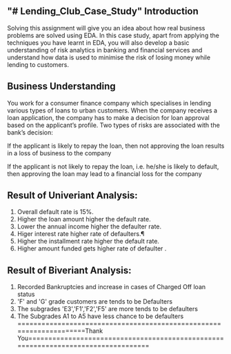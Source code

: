 "# Lending_Club_Case_Study" 
Introduction
------------
Solving this assignment will give you an idea about how real business problems are solved using EDA. In this case study, apart from applying the techniques you have learnt in EDA, you will also develop a basic understanding of risk analytics in banking and financial services and understand how data is used to minimise the risk of losing money while lending to customers.

Business Understanding
----------------------
You work for a consumer finance company which specialises in lending various types of loans to urban customers. When the company receives a loan application, the company has to make a decision for loan approval based on the applicant’s profile. Two types of risks are associated with the bank’s decision:

If the applicant is likely to repay the loan, then not approving the loan results in a loss of business to the company

If the applicant is not likely to repay the loan, i.e. he/she is likely to default, then approving the loan may lead to a financial loss for the company

Result of Univeriant Analysis:
-----------------------------
  1. Overall default rate is 15%.
  2. Higher the loan amount higher the default rate.
  3. Lower the annual income higher the defaulter rate.
  4. Higer interest rate higher rate of defaulters.¶
  5. Higher the installment rate higher the default rate.
  6. Higher amount funded gets higher rate of defaulter .

Result of Biveriant Analysis:
-----------------------------
  1. Recorded Bankruptcies and increase in cases of Charged Off loan status
  2. 'F' and 'G' grade customers are tends to be Defaulters
  3. The subgrades 'E3','F1','F2','F5' are more tends to be defaulters
  4. The Subgrades A1 to A5 have less chance to be defaulters
 ====================================================================Thank You==================================================================================
